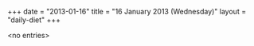 +++
date = "2013-01-16"
title = "16 January 2013 (Wednesday)"
layout = "daily-diet"
+++

\<no entries\>